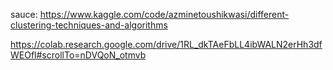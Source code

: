 sauce:
https://www.kaggle.com/code/azminetoushikwasi/different-clustering-techniques-and-algorithms

https://colab.research.google.com/drive/1RL_dkTAeFbLL4ibWALN2erHh3dfWEOfl#scrollTo=nDVQoN_otmvb